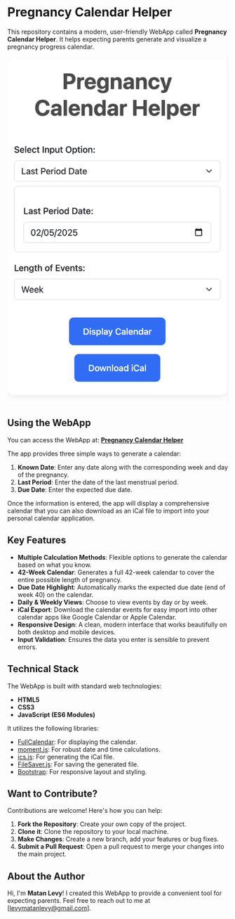 # Pregnancy Calendar Helper

This repository contains a modern, user-friendly WebApp called **Pregnancy Calendar Helper**. It helps expecting parents generate and visualize a pregnancy progress calendar.

![Pregnancy Calendar Helper Screenshot](https://raw.githubusercontent.com/levymatan/pregnancyCal/main/.github/screenshot.png)

## Using the WebApp

You can access the WebApp at: [**Pregnancy Calendar Helper**](https://levymatan.github.io/pregnancyCal/)

The app provides three simple ways to generate a calendar:
1.  **Known Date**: Enter any date along with the corresponding week and day of the pregnancy.
2.  **Last Period**: Enter the date of the last menstrual period.
3.  **Due Date**: Enter the expected due date.

Once the information is entered, the app will display a comprehensive calendar that you can also download as an iCal file to import into your personal calendar application.

## Key Features

*   **Multiple Calculation Methods**: Flexible options to generate the calendar based on what you know.
*   **42-Week Calendar**: Generates a full 42-week calendar to cover the entire possible length of pregnancy.
*   **Due Date Highlight**: Automatically marks the expected due date (end of week 40) on the calendar.
*   **Daily & Weekly Views**: Choose to view events by day or by week.
*   **iCal Export**: Download the calendar events for easy import into other calendar apps like Google Calendar or Apple Calendar.
*   **Responsive Design**: A clean, modern interface that works beautifully on both desktop and mobile devices.
*   **Input Validation**: Ensures the data you enter is sensible to prevent errors.

## Technical Stack

The WebApp is built with standard web technologies:
*   **HTML5**
*   **CSS3**
*   **JavaScript (ES6 Modules)**

It utilizes the following libraries:
*   [FullCalendar](https://fullcalendar.io/): For displaying the calendar.
*   [moment.js](https://momentjs.com/): For robust date and time calculations.
*   [ics.js](https://github.com/nwcell/ics.js): For generating the iCal file.
*   [FileSaver.js](https://github.com/eligrey/FileSaver.js/): For saving the generated file.
*   [Bootstrap](https://getbootstrap.com/): For responsive layout and styling.

## Want to Contribute?

Contributions are welcome! Here's how you can help:
1.  **Fork the Repository**: Create your own copy of the project.
2.  **Clone it**: Clone the repository to your local machine.
3.  **Make Changes**: Create a new branch, add your features or bug fixes.
4.  **Submit a Pull Request**: Open a pull request to merge your changes into the main project.

## About the Author

Hi, I'm **Matan Levy**! I created this WebApp to provide a convenient tool for expecting parents. Feel free to reach out to me at [levymatanlevy@gmail.com].
